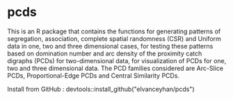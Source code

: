 # pcds
This is an R package that contains the functions for generating patterns of segregation, association, complete spatial randomness (CSR) and Uniform data in one, two and three dimensional cases, for testing these patterns based on domination number and arc density of the proximity catch digraphs (PCDs) for two-dimensional data, for visualization of PCDs for one, two and three dimensional data. The PCD families considered are Arc-Slice PCDs, Proportional-Edge PCDs and Central Similarity PCDs.

Install from GitHub :  devtools::install_github("elvanceyhan/pcds")
